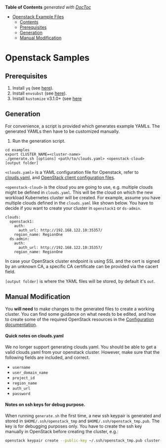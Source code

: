 <!-- START doctoc generated TOC please keep comment here to allow auto update -->
<!-- DON'T EDIT THIS SECTION, INSTEAD RE-RUN doctoc TO UPDATE -->
**Table of Contents**  *generated with [DocToc](https://github.com/thlorenz/doctoc)*

- [Openstack Example Files](#openstack-example-files)
  - [Contents](#contents)
  - [Prerequisites](#prerequisites)
  - [Generation](#generation)
  - [Manual Modification](#manual-modification)

<!-- END doctoc generated TOC please keep comment here to allow auto update -->

# Openstack Samples

## Prerequisites

1. Install `yq` (see [here](https://github.com/mikefarah/yq)).
1. Install `envsubst` (see [here](http://linuxcommandlibrary.com/man/envsubst.html)).
2. Install `kustomize` v3.1.0+ (see [here](https://github.com/kubernetes-sigs/kustomize/releases)

## Generation

For convenience, a script is provided which generates example YAMLs. The generated YAMLs then have to be customized manually.

1. Run the generation script.

```
cd examples
export CLUSTER_NAME=<cluster-name>
./generate.sh [options] <path/to/clouds.yaml> <openstack-cloud> [output folder]
```

   `<clouds.yaml>` is a YAML configuration file for Openstack, refer to [clouds.yaml](https://github.com/kubernetes-sigs/cluster-api-provider-openstack/blob/master/pkg/cloud/openstack/clients/clouds.yaml), and [OpenStack client configuration files](https://docs.openstack.org/python-openstackclient/latest/configuration/index.html#configuration-files).

   `<openstack-cloud>` is the cloud you are going to use, e.g. multiple clouds might be defined in `clouds.yaml`.
   This will be the cloud on which the new workload Kubernetes cluster will be created. For example, assume you have 
   multiple clouds defined in the `clouds.yaml` like shown below. You have to decide if you want to create your cluster 
   in `openstack1` or `ds-admin`.

   ```
   clouds:
     openstack1:
       auth:
         auth_url: http://192.168.122.10:35357/
       region_name: RegionOne
     ds-admin:
       auth:
         auth_url: http://192.168.122.10:35357/
       region_name: RegionOne
   ```
   In case your OpenStack cluster endpoint is using SSL and the cert is signed by an unknown CA, a specific CA certificate
   can be provided via the cacert field.

   `[output folder]` is where the YAML files will be stored, by default it's `out`.

## Manual Modification

You **will need** to make changes to the generated files to create a working cluster.
You can find some guidance on what needs to be edited, and how to create some of the
required OpenStack resources in the [Configuration documentation](../docs/config.md).


#### Quick notes on clouds.yaml

We no longer support generating clouds.yaml. You should be able to get a valid clouds.yaml from your openstack cluster. 
However, make sure that the following fields are included, and correct.

- `username`
- `user_domain_name`
- `project_id`
- `region_name`
- `auth_url`
- `password`

#### Notes on ssh keys for debug purpose.

When running `generate.sh` the first time, a new ssh keypair is generated and stored in `$HOME/.ssh/openstack_tmp` and 
`$HOME/.ssh/openstack_tmp.pub`. The key is for debugging purposes only. You have to create the ssh key manually in OpenStack 
before creating the cluster, e.g.:

```bash
openstack keypair create --public-key ~/.ssh/openstack_tmp.pub cluster-api-provider-openstack
```

